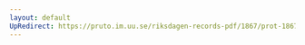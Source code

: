 ```yaml
---
layout: default
UpRedirect: https://pruto.im.uu.se/riksdagen-records-pdf/1867/prot-1867--ak--402/prot-1867--ak--402_010.pdf
---
```

